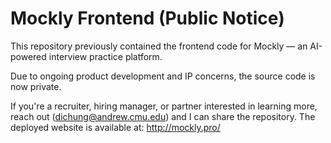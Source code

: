 # Mockly Frontend (Public Notice)

This repository previously contained the frontend code for Mockly — an AI-powered interview practice platform.

Due to ongoing product development and IP concerns, the source code is now private.

If you're a recruiter, hiring manager, or partner interested in learning more, reach out (dichung@andrew.cmu.edu) and I can share the repository.
The deployed website is available at: http://mockly.pro/
